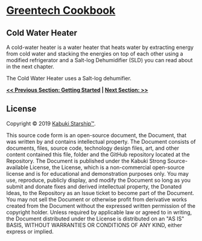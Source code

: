 # [Greentech Cookbook](../readme.md)

## Cold Water Heater

A cold-water heater is a water heater that heats water by extracting energy from cold water and stacking the energies on top of each other using a modified refrigerator and a Salt-log Dehumidifier (SLD) you can read about in the next chapter.

The Cold Water Heater uses a Salt-log dehumifier.

**[<< Previous Section: Getting Started](../) | [Next Section: >>](.md)**

## License

Copyright © 2019 [Kabuki Starship™](kabukistarship.com).

This source code form is an open-source document, the Document, that was written by and contains intellectual property. The Document consists of documents, files, source code, technology design files, art, and other content contained this file, folder and the GitHub repository located at the Repository. The Document is published under the Kabuki Strong Source-available License, the License, which is a non-commercial open-source license and is for educational and demonstration purposes only. You may use, reproduce, publicly display, and modify the Document so long as you submit and donate fixes and derived intellectual property, the Donated Ideas, to the Repository as an Issue ticket to become part of the Document. You may not sell the Document or otherwise profit from derivative works created from the Document without the expressed written permission of the copyright holder. Unless required by applicable law or agreed to in writing, the Document distributed under the License is distributed on an "AS IS" BASIS, WITHOUT WARRANTIES OR CONDITIONS OF ANY KIND, either express or implied.
